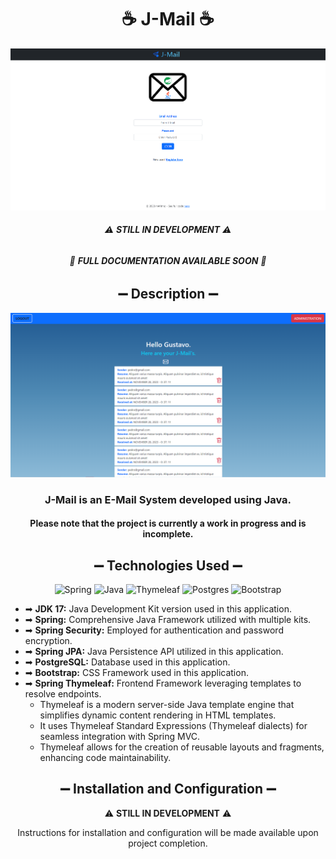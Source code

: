 <div align="center"> 

# ☕ J-Mail ☕

![img.png](frontpage.png)

###### ⚠️ **STILL IN DEVELOPMENT** ⚠️
###### 🚫 **FULL DOCUMENTATION AVAILABLE SOON** 🚫

</div>

<div align="center"> 

## ➖ Description ➖

![img.png](img.png)

### J-Mail is an E-Mail System developed using Java. 
#### Please note that the project is currently a work in progress and is incomplete.

## ➖ Technologies Used ➖
</div>

<div align="center"> 

![Spring](https://img.shields.io/badge/spring-%236DB33F.svg?style=for-the-badge&logo=spring&logoColor=white) ![Java](https://img.shields.io/badge/java-%23ED8B00.svg?style=for-the-badge&logo=openjdk&logoColor=white) ![Thymeleaf](https://img.shields.io/badge/Thymeleaf-%23005C0F.svg?style=for-the-badge&logo=Thymeleaf&logoColor=white) ![Postgres](https://img.shields.io/badge/postgres-%23316192.svg?style=for-the-badge&logo=postgresql&logoColor=white) ![Bootstrap](https://img.shields.io/badge/bootstrap-%238511FA.svg?style=for-the-badge&logo=bootstrap&logoColor=white)

</div>

- ➡ **JDK 17:** Java Development Kit version used in this application.
- ➡ **Spring:** Comprehensive Java Framework utilized with multiple kits.
- ➡ **Spring Security:** Employed for authentication and password encryption.
- ➡ **Spring JPA:** Java Persistence API utilized in this application.
- ➡ **PostgreSQL:** Database used in this application.
- ➡ **Bootstrap:** CSS Framework used in this application.
- ➡ **Spring Thymeleaf:** Frontend Framework leveraging templates to resolve endpoints.
    - Thymeleaf is a modern server-side Java template engine that simplifies dynamic content rendering in HTML templates.
    - It uses Thymeleaf Standard Expressions (Thymeleaf dialects) for seamless integration with Spring MVC.
    - Thymeleaf allows for the creation of reusable layouts and fragments, enhancing code maintainability.


<div align="center"> 

##  ➖ Installation and Configuration ➖

⚠️ **STILL IN DEVELOPMENT** ⚠️

Instructions for installation and configuration will be made available upon project completion.

</div>
